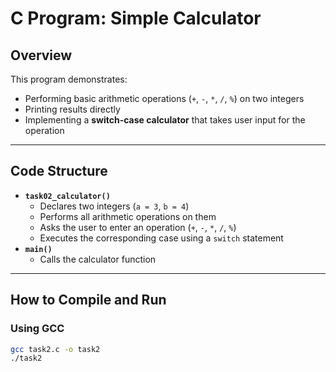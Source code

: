# C Program: Simple Calculator

## Overview
This program demonstrates:
- Performing basic arithmetic operations (`+`, `-`, `*`, `/`, `%`) on two integers
- Printing results directly
- Implementing a **switch-case calculator** that takes user input for the operation

---

##  Code Structure
- **`task02_calculator()`**
  - Declares two integers (`a = 3`, `b = 4`)
  - Performs all arithmetic operations on them
  - Asks the user to enter an operation (`+`, `-`, `*`, `/`, `%`)
  - Executes the corresponding case using a `switch` statement
- **`main()`**
  - Calls the calculator function

---

##  How to Compile and Run

### Using GCC
```sh
gcc task2.c -o task2
./task2
